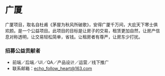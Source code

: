 # 广厦
广厦项目，取名自杜甫《茅屋为秋风所破歌》，安得广厦千万间，大庇天下寒士俱欢颜。是一个公益项目。此项目的目标是让房子的交易，租赁更加自然，让房产信息对称透明，让交易轻松简单，省钱。让租房者有尊严，让房东少打扰。

### 招募公益贡献者

- 前端／后端／UI／QA／产品设计／运营／线下推广
- 联系邮箱：echo_follow_heart@163.com
